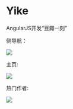 # Yike

AngularJS开发“豆瓣一刻”

侧导航：

![](http://p1.bpimg.com/4851/b3374892df2fd5a3.png)



主页:

![](http://p1.bpimg.com/4851/ec8860a9b447d17f.png)

热门作者:

![](http://p1.bpimg.com/4851/f584b70a276006b9.png)



